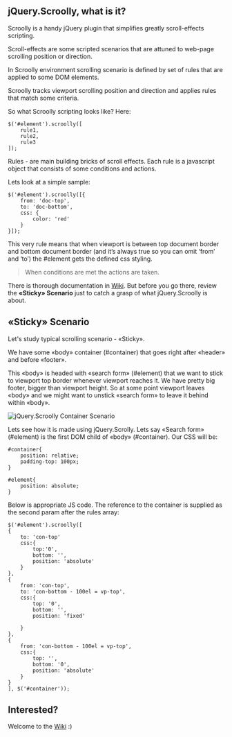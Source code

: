 ## jQuery.Scroolly, what is it?
Scroolly is a handy jQuery plugin that simplifies greatly scroll-effects scripting.

Scroll-effects are some scripted scenarios that are attuned to web-page scrolling position or direction.

In Scroolly environment scrolling scenario is defined by set of rules that are applied to some DOM elements.

Scroolly tracks viewport scrolling position and direction and applies rules that match some criteria.

So what Scroolly scripting looks like? Here:
```
$('#element').scroolly([
	rule1,
	rule2,
	rule3
]);
```
Rules - are main building bricks of scroll effects. Each rule is a javascript object that consists of some conditions and actions.

Lets look at a simple sample:
```
$('#element').scroolly([{
	from: 'doc-top',
	to: 'doc-bottom',
	css: {
		color: 'red'
	}
}]);
``` 
This very rule means that when viewport is between top document border and bottom document border (and it’s always true so you can omit ‘from’ and ‘to’) the #element gets the defined css styling.

> When conditions are met the actions are taken.

There is thorough documentation in [Wiki](wiki/Home). But before you go there, review the **«Sticky» Scenario** just to catch a grasp of what jQuery.Scroolly is about.

## «Sticky» Scenario
Let's study typical scrolling scenario - «Sticky».

We have some «body» container (#container) that goes right after «header» and before «footer». 

This «body» is headed with «search form» (#element) that we want to stick to viewport top border whenever viewport reaches it. We have pretty big footer, bigger than viewport height. So at some point viewport leaves «body» and we might want to unstick «search form» to leave it behind within «body».

![jQuery.Scroolly Container Scenario](https://raw.githubusercontent.com/chayka/jQuery.Scroolly/master/wiki/container-scenario.png)

Lets see how it is made using jQuery.Scrolly. Lets say «Search form» (#element) is the first DOM child of «body» (#container). Our CSS will be:

```
#container{
	position: relative;
	padding-top: 100px;
}

#element{
	position: absolute;
}
```

Below is appropriate JS code. The reference to the container is supplied as the second param after the rules array:
```
$('#element').scroolly([
{
	to: 'con-top'
	css:{
		top:'0',
		bottom: '',
		position: 'absolute'
	}
},
{
	from: 'con-top',
	to: 'con-bottom - 100el = vp-top',
	css:{
		top: '0',
		bottom: '',
		position: 'fixed'
		
	}
},
{	
	from: 'con-bottom - 100el = vp-top',
	css:{
		top: '',
		bottom: '0',
		position: 'absolute'
	}
}
], $('#container'));
```
## Interested?

Welcome to the [Wiki](wiki/Home) :)